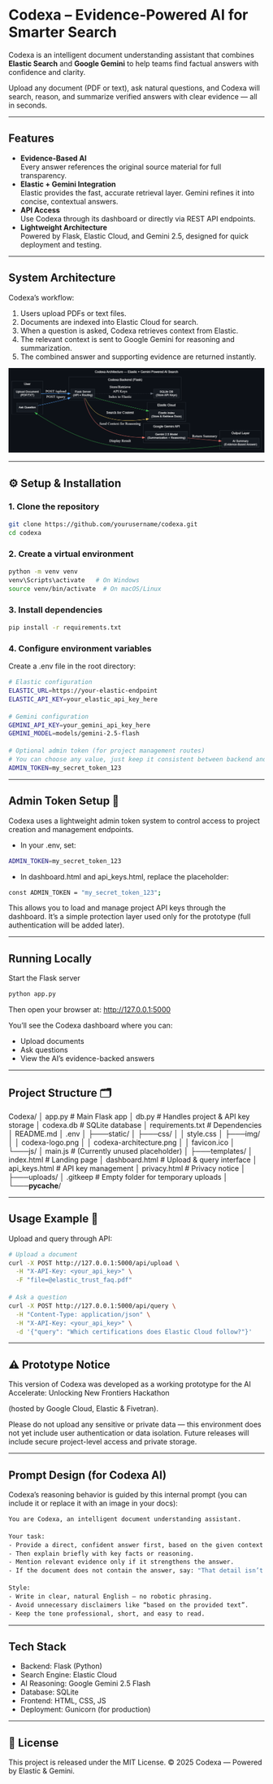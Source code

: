# Codexa – Evidence-Powered AI for Smarter Search

Codexa is an intelligent document understanding assistant that combines **Elastic Search** and **Google Gemini** to help teams find factual answers with confidence and clarity.

Upload any document (PDF or text), ask natural questions, and Codexa will search, reason, and summarize verified answers with clear evidence — all in seconds.

---

## Features

- **Evidence-Based AI**  
  Every answer references the original source material for full transparency.
- **Elastic + Gemini Integration**  
  Elastic provides the fast, accurate retrieval layer. Gemini refines it into concise, contextual answers.
- **API Access**  
  Use Codexa through its dashboard or directly via REST API endpoints.
- **Lightweight Architecture**  
  Powered by Flask, Elastic Cloud, and Gemini 2.5, designed for quick deployment and testing.

---

## System Architecture

Codexa’s workflow:

1. Users upload PDFs or text files.
2. Documents are indexed into Elastic Cloud for search.
3. When a question is asked, Codexa retrieves context from Elastic.
4. The relevant context is sent to Google Gemini for reasoning and summarization.
5. The combined answer and supporting evidence are returned instantly.

![Codexa Architecture](static/img/codexa-architecture.png)

---

## ⚙️ Setup & Installation

### 1. Clone the repository

```bash
git clone https://github.com/yourusername/codexa.git
cd codexa
```

### 2. Create a virtual environment

```bash
python -m venv venv
venv\Scripts\activate   # On Windows
source venv/bin/activate  # On macOS/Linux
```

### 3. Install dependencies

```bash
pip install -r requirements.txt
```

### 4. Configure environment variables

Create a .env file in the root directory:

```bash
# Elastic configuration
ELASTIC_URL=https://your-elastic-endpoint
ELASTIC_API_KEY=your_elastic_api_key_here

# Gemini configuration
GEMINI_API_KEY=your_gemini_api_key_here
GEMINI_MODEL=models/gemini-2.5-flash

# Optional admin token (for project management routes)
# You can choose any value, just keep it consistent between backend and frontend
ADMIN_TOKEN=my_secret_token_123
```

---

## Admin Token Setup 🔑

Codexa uses a lightweight admin token system to control access to project creation and management endpoints.

- In your .env, set:

```bash
ADMIN_TOKEN=my_secret_token_123
```

- In dashboard.html and api_keys.html, replace the placeholder:

```bash
const ADMIN_TOKEN = "my_secret_token_123";
```

This allows you to load and manage project API keys through the dashboard.
It’s a simple protection layer used only for the prototype (full authentication will be added later).

---

## Running Locally

Start the Flask server

```bash
python app.py
```

Then open your browser at:
http://127.0.0.1:5000

You’ll see the Codexa dashboard where you can:

- Upload documents
- Ask questions
- View the AI’s evidence-backed answers

---

## Project Structure 🗂️

Codexa/
│ app.py # Main Flask app
│ db.py # Handles project & API key storage
│ codexa.db # SQLite database
│ requirements.txt # Dependencies
│ README.md
│ .env
│
├───static/
│ ├───css/
│ │ style.css
│ ├───img/
│ │ codexa-logo.png
│ │ codexa-architecture.png
│ │ favicon.ico
│ └───js/
│ main.js # (Currently unused placeholder)
│
├───templates/
│ index.html # Landing page
│ dashboard.html # Upload & query interface
│ api_keys.html # API key management
│ privacy.html # Privacy notice
│
├───uploads/
│ .gitkeep # Empty folder for temporary uploads
│
└───**pycache**/

---

## Usage Example 📘

Upload and query through API:

```bash
# Upload a document
curl -X POST http://127.0.0.1:5000/api/upload \
  -H "X-API-Key: <your_api_key>" \
  -F "file=@elastic_trust_faq.pdf"

# Ask a question
curl -X POST http://127.0.0.1:5000/api/query \
  -H "Content-Type: application/json" \
  -H "X-API-Key: <your_api_key>" \
  -d '{"query": "Which certifications does Elastic Cloud follow?"}'
```

---

## ⚠️ Prototype Notice

This version of Codexa was developed as a working prototype for the
AI Accelerate: Unlocking New Frontiers Hackathon

(hosted by Google Cloud, Elastic & Fivetran).

Please do not upload any sensitive or private data — this environment does not yet include user authentication or data isolation.
Future releases will include secure project-level access and private storage.

---

## Prompt Design (for Codexa AI)

Codexa’s reasoning behavior is guided by this internal prompt (you can include it or replace it with an image in your docs):

```bash
You are Codexa, an intelligent document understanding assistant.

Your task:
- Provide a direct, confident answer first, based on the given context.
- Then explain briefly with key facts or reasoning.
- Mention relevant evidence only if it strengthens the answer.
- If the document does not contain the answer, say: "That detail isn’t covered in the provided document."

Style:
- Write in clear, natural English — no robotic phrasing.
- Avoid unnecessary disclaimers like “based on the provided text”.
- Keep the tone professional, short, and easy to read.
```

---

## Tech Stack

- Backend: Flask (Python)
- Search Engine: Elastic Cloud
- AI Reasoning: Google Gemini 2.5 Flash
- Database: SQLite
- Frontend: HTML, CSS, JS
- Deployment: Gunicorn (for production)

---

## 🧾 License

This project is released under the MIT License.
© 2025 Codexa — Powered by Elastic & Gemini.
